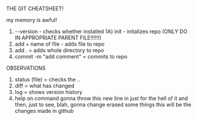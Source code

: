 THE GIT CHEATSHEET!

my memory is awful!

1) --version - checks whether installed
1A) init - initalizes repo (ONLY DO IN APPROPRIATE PARENT FILE!!!!!!)
2) add + name of file - adds file to repo
3) add .  = adds whole directory to repo
4) commit -m "add comment" = commits to repo

OBSERVATIONS
1) status (file) = checks the ..
2) diff = what has changed
3) log  = shows version history
4) help on command
gonna throw this new line in just for the hell of it
and then, just to see, blah, 
gonna change erased some things
this will be the changes made in github

